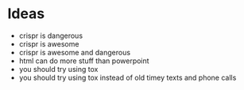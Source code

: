 # Ideas

- crispr is dangerous
- crispr is awesome
- crispr is awesome and dangerous
- html can do more stuff than powerpoint
- you should try using tox
- you should try using tox instead of old timey texts and phone calls


